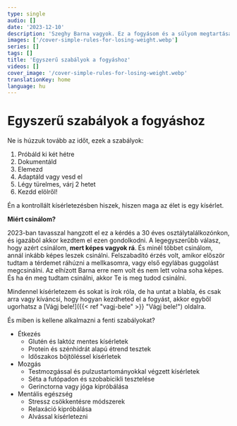 ```yaml
---
type: single
audio: []
date: '2023-12-10'
description: 'Szeghy Barna vagyok. Ez a fogyásom és a súlyom megtartásának a története.'
images: ['/cover-simple-rules-for-losing-weight.webp']
series: []
tags: []
title: 'Egyszerű szabályok a fogyáshoz'
videos: []
cover_image: '/cover-simple-rules-for-losing-weight.webp'
translationKey: home
language: hu  
---
```


# Egyszerű szabályok a fogyáshoz

Ne is húzzuk tovább az időt, ezek a szabályok:

1. Próbáld ki két hétre
2. Dokumentáld
3. Elemezd
4. Adaptáld vagy vesd el
5. Légy türelmes, várj 2 hetet
6. Kezdd elölről!

Én a kontrollált kísérletezésben hiszek, hiszen maga az élet is egy kísérlet.

**Miért csinálom?**

2023-ban tavasszal hangzott el ez a kérdés a 30 éves osztálytalálkozónkon, és igazából akkor kezdtem el ezen gondolkodni. A legegyszerűbb válasz, hogy azért csinálom, **mert képes vagyok rá**. És minél többet csinálom, annál inkább képes leszek csinálni. Felszabadító érzés volt, amikor először tudtam a térdemet ráhúzni a mellkasomra, vagy első egylábas guggolást megcsinálni. Az elhízott Barna erre nem volt és nem lett volna soha képes. És ha én meg tudtam csinálni, akkor Te is meg tudod csinálni.

Mindennel kísérletezem és sokat is írok róla, de ha untat a blabla, és csak arra vagy kíváncsi, hogy hogyan kezdheted el a fogyást, akkor egyből ugorhatsz a [Vágj bele!]({{< ref "vagj-bele" >}} "Vágj bele!") oldalra.

És miben is kellene alkalmazni a fenti szabályokat?

+ Étkezés
    * Glutén és laktóz mentes kísérletek
    * Protein és szénhidrát alapú étrend tesztek
    * Időszakos böjtöléssel kísérletek
+ Mozgás
    * Testmozgással és pulzustartományokkal végzett kísérletek
    * Séta a futópadon és szobabicikli tesztelése
    * Gerinctorna vagy jóga kipróbálása
+ Mentális egészség
    * Stressz csökkentésre módszerek
    * Relaxáció kipróbálása
    * Alvással kísérletezni


